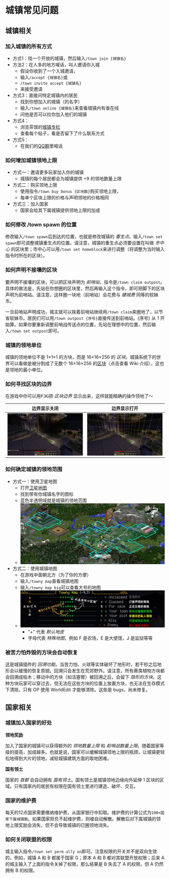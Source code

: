 # 城镇常见问题

## 城镇相关

### 加入城镇的所有方式

* 方式1：找一个开放的城镇，然后输入`/town join {城镇名}`
* 方法2：在人多的地方喊话，叫人邀请你入城
  * 假设你收到了一个入城邀请，
  * 输入`/accept {城镇名}`或
  * `/town invite accept {城镇名}`
  * 来接受邀请
* 方式3：直接问特定城镇内的居民
  * 找到你想加入的城镇（的名字）
  * 输入`/town online {城镇名}`来查看城镇内有谁在线
  * 问他是否可以拉你加入他们的城镇
* 方式4：
  * 浏览茶馆的[城镇专栏](https://bbs.mimaru.me/t/towns)
  * 查看每个帖子，看是否留下了什么联系方式
* 方式5：
  * 在我们的[QQ群](http://shang.qq.com/wpa/qunwpa?idkey=6bf79ba005ae8c932177afa1f64ac96d0e6bf7c59f8c393b0f9ef8f3f69d6f15)里喊话

### 如何增加城镇领地上限

* 方式一：邀请更多玩家加入你的城镇
  * 城镇的每个居民都会为城镇提供 +9 的领地数量上限
* 方式二：购买领地上限
  * 使用指令`/town buy bonus {区块数}`购买领地上限，
  * 每单个区块上限的价格与声明领地的价格相同
* 方式三：加入国家
  * 国家会给其下属城镇提供领地上限的加成

### 如何修改 /town spawn 的位置

修改输入`/town spawn`后到达的位置，也就是修改城镇的 *重生点*。输入`/town set spawn`即可调整城镇重生点的位置。请注意，城镇的重生点必须要设置在叫做 *市中心* 的区块里；市中心可以用`/town set homeblock`来进行调整（将调整为当时输入指令时所在的区块）。

### 如何声明不接壤的区块

要声明不接壤的区块，可以把区块声明为 *前哨站*，指令是`/town claim outpost`。具体的做法是，先站在你想圈的区块里，然后再输入这个指令，即可把脚下的区块声明为前哨站。请注意，这样圈一块地（前哨站）会花费与 *建城费* 同等的软妹币。

一旦前哨站声明成功，城主就可以挨着前哨站继续用`/town claim`来圈地了，以节省软妹币。居民们可以用`/town outpost {序号}`直接传送到前哨站。{序号} 从 1 开始算。如果你要重新调整前哨战传送点的位置，先站在理想中的位置，然后输入`/town set outpost`即可。

### 城镇的领地单位

城镇的领地单位不是 1×1×1 的方块，而是 16×16×256 的 *区块*。城镇系统下的世界可以看做是被分割成了无数个 16×16×256 的[区块](https://minecraft-zh.gamepedia.com/%E5%8C%BA%E5%9D%97)（点击查看 Wiki 介绍），这也是领地的最小单位。

### 如何寻找区块的边界

在游戏中你可以用<kbd>F3</kbd><kbd>G</kbd>把 *区块边界* 显示出来，这样就能精确的操作领地了～

| 边界显示关闭 | 边界显示打开 |
| - | - |
| ![边界显示关闭](../assets/images/plugins/towny-chunk-border-off.jpg ':size=400') | ![边界显示打开](../assets/images/plugins/towny-chunk-border-on.jpg ':size=400') |

### 如何确定城镇的领地范围

* 方式一：使用卫星地图
  * 打开[卫星地图](http://map.mimaru.me:8123/)
  * 找到带有你城镇名字的图标
  * 蓝色半透明域就是城镇的领地范围
  * ![卫星地图](../assets/images/plugins/dynmap-kong.png ':size=400')
* 方式二：使用城镇地图
  * 在游戏中面朝北方（为了你的方便）
  * 输入`/towny map`查看城镇地图
  * 输入`/towny map big`可以查看大号的地图
  * ![城镇地图](../assets/images/plugins/towny-map.jpg)
    * "+" 代表 *默认地皮*
    * 字母代表 *特殊地图*，例如 F 是农场，E 是大使馆，J 是监狱等等

### 被苦力怕炸毁的方块会自动恢复

这是城镇插件的 *回溯功能*。当苦力怕、火球等实体破坏了地形时，若干秒之后地形会以缓慢的恢复原貌。回溯只会发生在荒郊野外。请注意，所有蕨类植物方块都会回溯成枯木；移动中的方块（如活塞臂）被回溯之后，会留下 *隐形的方块*。这种方块玩家可以穿过去，但无法在这些方块的位置上放置方块，也无法在生存模式下清除，只有 OP 使用 WorldEdit 才能够清除。这些是 bugs，尚未修复。

## 国家相关

### 城镇加入国家的好处

**领地奖励**

加入了国家的城镇可以获得额外的 *领地数量上限* 和 *前哨战数量上限*。随着国家等级的提高，加成越多。也就是说，国家可以缓解城镇领地上限的瓶颈，让城镇更轻松地得到大片的领地，减轻城镇建筑方面的取地困难。

**国有领土**

国家的 *首都* 会自动拥有 *国有领土*。国有领土是城镇领地边缘向外延伸 1 区块的区域。只有国家内的居民有权限在国有领土里进行建造、破坏、交互。

### 国家的维护费

每天的12点国家需要缴纳维护费，从国家银行中扣取。维护费的计算公式为`100×国家下属城镇数`。如果国家担负不起维护费，则被自动解散。解散后对下属城镇的领地上限奖励会消失，但不会导致城镇的已圈领地消失。

### 如何关闭联盟的权限

城主输入指令`/town set perm ally on`即可。注意权限的开关并不是双向生效的。例如，城镇 A 和 B 都属于国家 G；原本 A 和 B 都对其联盟开放权限；后来 A 的城主输入了上面的指令关掉了权限，那么结果是 B 失去了 A 的权限，但 A 仍然拥有 B 的权限。
